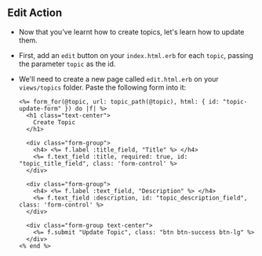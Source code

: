 ## Edit Action

- Now that you've learnt how to create topics, let's learn how to update them.

- First, add an `edit` button on your `index.html.erb` for each `topic`, passing the parameter `topic` as the id.

- We'll need to create a new page called `edit.html.erb` on your `views/topics` folder. Paste the following form into it:

  ```
  <%= form_for(@topic, url: topic_path(@topic), html: { id: "topic-update-form" }) do |f| %>
    <h1 class="text-center">
      Create Topic
    </h1>

    <div class="form-group">
      <h4> <%= f.label :title_field, "Title" %> </h4>
      <%= f.text_field :title, required: true, id: "topic_title_field", class: 'form-control' %>
    </div>

    <div class="form-group">
      <h4> <%= f.label :text_field, "Description" %> </h4>
      <%= f.text_field :description, id: "topic_description_field", class: 'form-control' %>
    </div>

    <div class="form-group text-center">
      <%= f.submit "Update Topic", class: "btn btn-success btn-lg" %>
    </div>
  <% end %>
  ```
